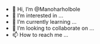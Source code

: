 - 👋 Hi, I’m @Manoharholbole
- 👀 I’m interested in ...
- 🌱 I’m currently learning ...
- 💞️ I’m looking to collaborate on ...
- 📫 How to reach me ...

<!---
Manoharholbole/Manoharholbole is a ✨ special ✨ repository because its `README.md` (this file) appears on your GitHub profile.
You can click the Preview link to take a look at your changes.
--->
